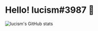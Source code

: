 # Hello! lucism#3987 💖

![Iucism's GitHub stats](https://github-readme-stats.vercel.app/api?username=Iucism&theme=dark&show_icons=true&count_private=true)
